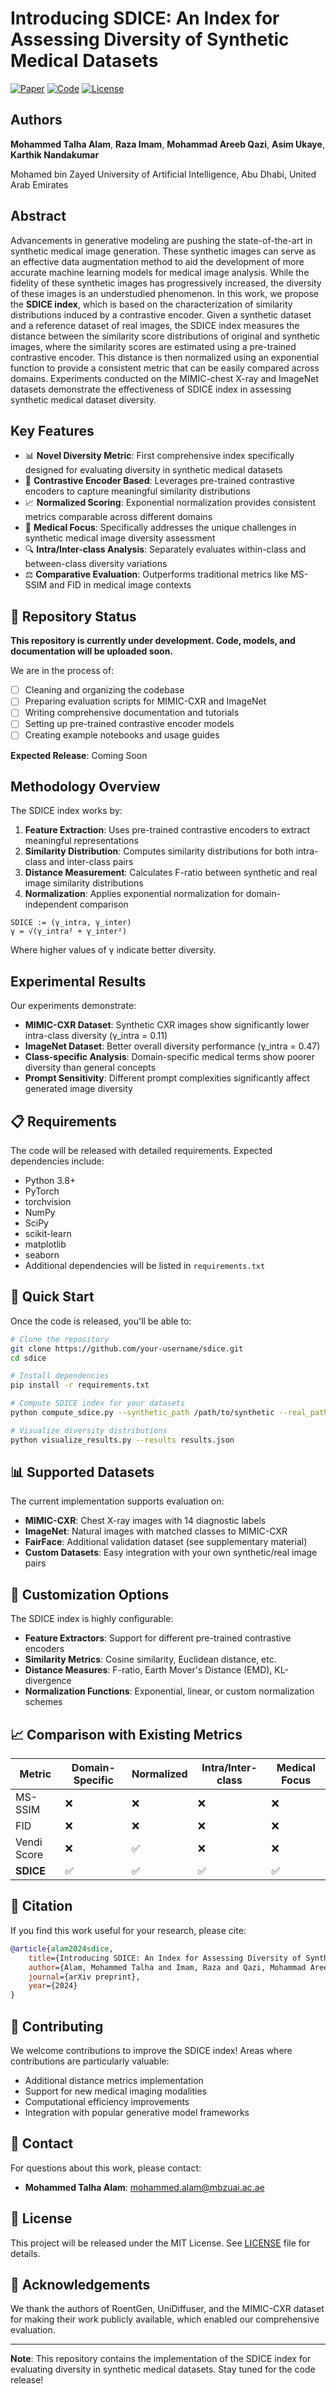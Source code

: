 # Introducing SDICE: An Index for Assessing Diversity of Synthetic Medical Datasets

[![Paper](https://img.shields.io/badge/Paper-Available-green)]((https://bmva-archive.org.uk/bmvc/2024/workshops/PFATCV/12_Introducing_SDICE_An_Index_.pdf))
[![Code](https://img.shields.io/badge/Code-Coming%20Soon-yellow)](https://github.com/your-repo/sdice)
[![License](https://img.shields.io/badge/License-MIT-blue.svg)](LICENSE)

## Authors

**Mohammed Talha Alam**, **Raza Imam**, **Mohammad Areeb Qazi**, **Asim Ukaye**, **Karthik Nandakumar**

Mohamed bin Zayed University of Artificial Intelligence, Abu Dhabi, United Arab Emirates

## Abstract

Advancements in generative modeling are pushing the state-of-the-art in synthetic medical image generation. These synthetic images can serve as an effective data augmentation method to aid the development of more accurate machine learning models for medical image analysis. While the fidelity of these synthetic images has progressively increased, the diversity of these images is an understudied phenomenon. In this work, we propose the **SDICE index**, which is based on the characterization of similarity distributions induced by a contrastive encoder. Given a synthetic dataset and a reference dataset of real images, the SDICE index measures the distance between the similarity score distributions of original and synthetic images, where the similarity scores are estimated using a pre-trained contrastive encoder. This distance is then normalized using an exponential function to provide a consistent metric that can be easily compared across domains. Experiments conducted on the MIMIC-chest X-ray and ImageNet datasets demonstrate the effectiveness of SDICE index in assessing synthetic medical dataset diversity.

## Key Features

- 📊 **Novel Diversity Metric**: First comprehensive index specifically designed for evaluating diversity in synthetic medical datasets
- 🔬 **Contrastive Encoder Based**: Leverages pre-trained contrastive encoders to capture meaningful similarity distributions
- 📈 **Normalized Scoring**: Exponential normalization provides consistent metrics comparable across different domains
- 🏥 **Medical Focus**: Specifically addresses the unique challenges in synthetic medical image diversity assessment
- 🔍 **Intra/Inter-class Analysis**: Separately evaluates within-class and between-class diversity variations
- ⚖️ **Comparative Evaluation**: Outperforms traditional metrics like MS-SSIM and FID in medical image contexts

## 🚧 Repository Status

**This repository is currently under development. Code, models, and documentation will be uploaded soon.**

We are in the process of:
- [ ] Cleaning and organizing the codebase
- [ ] Preparing evaluation scripts for MIMIC-CXR and ImageNet
- [ ] Writing comprehensive documentation and tutorials
- [ ] Setting up pre-trained contrastive encoder models
- [ ] Creating example notebooks and usage guides

**Expected Release**: Coming Soon

## Methodology Overview

The SDICE index works by:

1. **Feature Extraction**: Uses pre-trained contrastive encoders to extract meaningful representations
2. **Similarity Distribution**: Computes similarity distributions for both intra-class and inter-class pairs
3. **Distance Measurement**: Calculates F-ratio between synthetic and real image similarity distributions
4. **Normalization**: Applies exponential normalization for domain-independent comparison

```
SDICE := (γ_intra, γ_inter)
γ = √(γ_intra² + γ_inter²)
```

Where higher values of γ indicate better diversity.

## Experimental Results

Our experiments demonstrate:

- **MIMIC-CXR Dataset**: Synthetic CXR images show significantly lower intra-class diversity (γ_intra = 0.11)
- **ImageNet Dataset**: Better overall diversity performance (γ_intra = 0.47)
- **Class-specific Analysis**: Domain-specific medical terms show poorer diversity than general concepts
- **Prompt Sensitivity**: Different prompt complexities significantly affect generated image diversity

## 📋 Requirements

The code will be released with detailed requirements. Expected dependencies include:
- Python 3.8+
- PyTorch
- torchvision
- NumPy
- SciPy
- scikit-learn
- matplotlib
- seaborn
- Additional dependencies will be listed in `requirements.txt`

## 🚀 Quick Start

Once the code is released, you'll be able to:

```bash
# Clone the repository
git clone https://github.com/your-username/sdice.git
cd sdice

# Install dependencies
pip install -r requirements.txt

# Compute SDICE index for your datasets
python compute_sdice.py --synthetic_path /path/to/synthetic --real_path /path/to/real --output results.json

# Visualize diversity distributions
python visualize_results.py --results results.json
```

## 📊 Supported Datasets

The current implementation supports evaluation on:
- **MIMIC-CXR**: Chest X-ray images with 14 diagnostic labels
- **ImageNet**: Natural images with matched classes to MIMIC-CXR
- **FairFace**: Additional validation dataset (see supplementary material)
- **Custom Datasets**: Easy integration with your own synthetic/real image pairs

## 🔧 Customization Options

The SDICE index is highly configurable:
- **Feature Extractors**: Support for different pre-trained contrastive encoders
- **Similarity Metrics**: Cosine similarity, Euclidean distance, etc.
- **Distance Measures**: F-ratio, Earth Mover's Distance (EMD), KL-divergence
- **Normalization Functions**: Exponential, linear, or custom normalization schemes

## 📈 Comparison with Existing Metrics

| Metric | Domain-Specific | Normalized | Intra/Inter-class | Medical Focus |
|--------|----------------|------------|-------------------|---------------|
| MS-SSIM | ❌ | ❌ | ❌ | ❌ |
| FID | ❌ | ❌ | ❌ | ❌ |
| Vendi Score | ❌ | ✅ | ❌ | ❌ |
| **SDICE** | ✅ | ✅ | ✅ | ✅ |

## 📖 Citation

If you find this work useful for your research, please cite:

```bibtex
@article{alam2024sdice,
    title={Introducing SDICE: An Index for Assessing Diversity of Synthetic Medical Datasets},
    author={Alam, Mohammed Talha and Imam, Raza and Qazi, Mohammad Areeb and Ukaye, Asim and Nandakumar, Karthik},
    journal={arXiv preprint},
    year={2024}
}
```

## 🤝 Contributing

We welcome contributions to improve the SDICE index! Areas where contributions are particularly valuable:
- Additional distance metrics implementation
- Support for new medical imaging modalities  
- Computational efficiency improvements
- Integration with popular generative model frameworks

## 📧 Contact

For questions about this work, please contact:

- **Mohammed Talha Alam**: mohammed.alam@mbzuai.ac.ae

## 📄 License

This project will be released under the MIT License. See [LICENSE](LICENSE) file for details.

## 🙏 Acknowledgements

We thank the authors of RoentGen, UniDiffuser, and the MIMIC-CXR dataset for making their work publicly available, which enabled our comprehensive evaluation.

---

**Note**: This repository contains the implementation of the SDICE index for evaluating diversity in synthetic medical datasets. Stay tuned for the code release!
